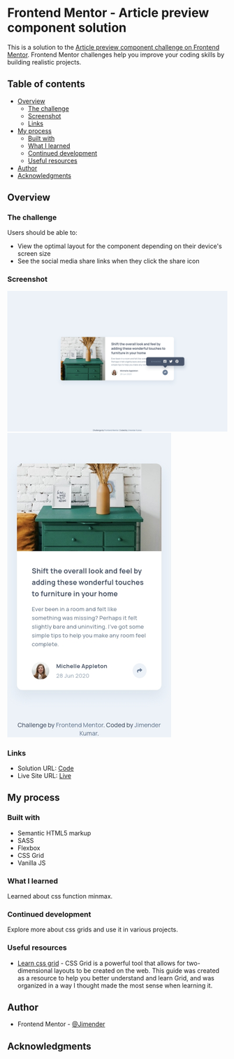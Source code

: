 # Frontend Mentor - Article preview component solution

This is a solution to the [Article preview component challenge on Frontend Mentor](https://www.frontendmentor.io/challenges/article-preview-component-dYBN_pYFT). Frontend Mentor challenges help you improve your coding skills by building realistic projects.

## Table of contents

- [Overview](#overview)
  - [The challenge](#the-challenge)
  - [Screenshot](#screenshot)
  - [Links](#links)
- [My process](#my-process)
  - [Built with](#built-with)
  - [What I learned](#what-i-learned)
  - [Continued development](#continued-development)
  - [Useful resources](#useful-resources)
- [Author](#author)
- [Acknowledgments](#acknowledgments)

## Overview

### The challenge

Users should be able to:

- View the optimal layout for the component depending on their device's screen size
- See the social media share links when they click the share icon

### Screenshot

![](screenshots/ss-1.jpg)
![](screenshots/ss-2.jpg)

### Links

- Solution URL: [Code](https://github.com/Jimender/article-preview/)
- Live Site URL: [Live](https://jimender.github.io/article-preview/)

## My process

### Built with

- Semantic HTML5 markup
- SASS
- Flexbox
- CSS Grid
- Vanilla JS

### What I learned

Learned about css function minmax.

### Continued development

Explore more about css grids and use it in various projects.

### Useful resources

- [Learn css grid](https://learncssgrid.com/) - CSS Grid is a powerful tool that allows for two-dimensional layouts to be created on the web. This guide was created as a resource to help you better understand and learn Grid, and was organized in a way I thought made the most sense when learning it.

## Author

- Frontend Mentor - [@Jimender](https://www.frontendmentor.io/profile/Jimender)

## Acknowledgments
